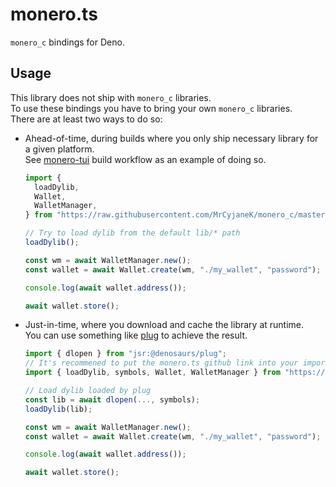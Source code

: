 # monero.ts

`monero_c` bindings for Deno.

## Usage

This library does not ship with `monero_c` libraries.\
To use these bindings you have to bring your own `monero_c` libraries.\
There are at least two ways to do so:

- Ahead-of-time, during builds where you only ship necessary library for a given platform.\
  See [monero-tui](https://github.com/Im-Beast/monero-tui/blob/main/.github/workflows/dev-build.yml) build workflow as
  an example of doing so.
  ```ts
  import {
    loadDylib,
    Wallet,
    WalletManager,
  } from "https://raw.githubusercontent.com/MrCyjaneK/monero_c/master/impls/monero.ts/mod.ts";

  // Try to load dylib from the default lib/* path
  loadDylib();

  const wm = await WalletManager.new();
  const wallet = await Wallet.create(wm, "./my_wallet", "password");

  console.log(await wallet.address());

  await wallet.store();
  ```
- Just-in-time, where you download and cache the library at runtime.\
  You can use something like [plug](https://jsr.io/@denosaurs/plug) to achieve the result.
  ```ts
  import { dlopen } from "jsr:@denosaurs/plug";
  // It's recommened to put the monero.ts github link into your import_map to reduce the url clutter
  import { loadDylib, symbols, Wallet, WalletManager } from "https://raw.githubusercontent.com/MrCyjaneK/monero_c/master/impls/monero.ts/mod.ts";

  // Load dylib loaded by plug
  const lib = await dlopen(..., symbols);
  loadDylib(lib);

  const wm = await WalletManager.new();
  const wallet = await Wallet.create(wm, "./my_wallet", "password");

  console.log(await wallet.address());

  await wallet.store();
  ```
